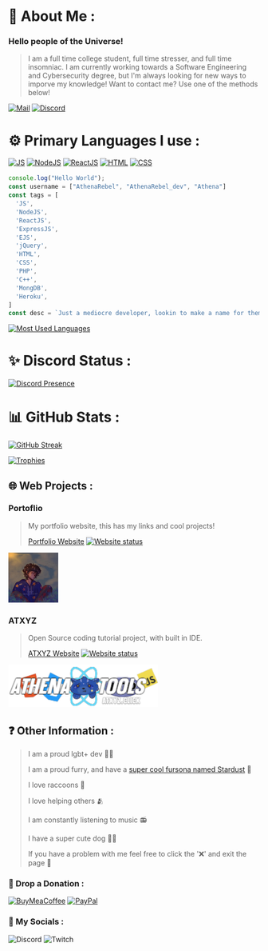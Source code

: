 # 💫 About Me :
### Hello people of the Universe! 
> I am a full time college student, full time stresser, and full time insomniac.
> I am currently working towards a Software Engineering and Cybersecurity degree, but I'm always looking for new ways to imporve my knowledge!
> Want to contact me? Use one of the methods below!

[![Mail](https://img.shields.io/badge/Gmail-D14836?style=for-the-badge&logo=gmail&logoColor=white)](mailto:hello@athenarebel.dev)
[![Discord](https://img.shields.io/badge/Discord-7289DA?style=for-the-badge&logo=discord&logoColor=white)](https://discord.gg/kuAeFkgNDJ)


# ⚙️ Primary Languages I use :
[![JS](https://img.shields.io/badge/JavaScript-F7DF1E?style=for-the-badge&logo=javascript&logoColor=black)](https://developer.mozilla.org/en-US/docs/Web/JavaScript/About_JavaScript)
[![NodeJS](https://img.shields.io/badge/Node.js-43853D?style=for-the-badge&logo=node.js&logoColor=white)](https://nodejs.org/en/about/)
[![ReactJS](https://img.shields.io/badge/React-20232A?style=for-the-badge&logo=react&logoColor=61DAFB)](https://reactjs.org)
[![HTML](https://img.shields.io/badge/HTML5-E34F26?style=for-the-badge&logo=html5&logoColor=white)](https://developer.mozilla.org/en-US/docs/Learn/Getting_started_with_the_web/HTML_basics)
[![CSS](https://img.shields.io/badge/CSS-239120?&style=for-the-badge&logo=css3&logoColor=white)](https://developer.mozilla.org/en-US/docs/Web/CSS)

```JavaScript
console.log("Hello World");
const username = ["AthenaRebel", "AthenaRebel_dev", "Athena"]
const tags = [
  'JS',
  'NodeJS',
  'ReactJS',
  'ExpressJS',
  'EJS',
  'jQuery',
  'HTML',
  'CSS',
  'PHP',
  'C++',
  'MongDB',
  'Heroku',
]
const desc = `Just a mediocre developer, lookin to make a name for themself!`
```
[![Most Used Languages](https://github-readme-stats.vercel.app/api/top-langs/?username=athenarebeldev&theme=dark&hide_border=false&include_all_commits=true&count_private=true&layout=compact)](/)

# ✨ Discord Status :
[![Discord Presence](https://lanyard.cnrad.dev/api/677621755703197696)](/)

# 📊 GitHub Stats :
[![GitHub Streak](https://github-readme-streak-stats.herokuapp.com?user=athenarebeldev&theme=rising-sun&date_format=M%20j%5B%2C%20Y%5D&mode=weekly)](/)


[![Trophies](https://github-profile-trophy.vercel.app/?username=athenarebeldev&theme=discord&no-frame=false&no-bg=false&margin-w=4)](/)

## 🌐 Web Projects :
### Portoflio
> My portfolio website, this has my links and cool projects!
> 
> [Portfolio Website](https://athenarebel.dev) [![Website status](https://img.shields.io/website?url=https%3A%2F%2Fathenarebel.dev&style=for-the-badge)](https://athenarebel.dev)

<img src='img/me.png' width='100'>

### ATXYZ
> Open Source coding tutorial project, with built in IDE.
> 
> [ATXYZ Website](https://atxyz.click) [![Website status](https://img.shields.io/website?url=http%3A%2F%2Fatxyz.click&style=for-the-badge)](https://atxyz.click)

<img src='img/atxyz.png' width='300'>

## ❓ Other Information : 
> I am a proud lgbt+ dev 🧑‍💻
> 
> I am a proud furry, and have a [super cool fursona named Stardust](https://stardustfur.xyz/) 🐾
> 
> I love raccoons 🦝
> 
> I love helping others 🫂
> 
> I am constantly listening to music 📻
> 
> I have a super cute dog 🐕‍🦺
> 
> If you have a problem with me feel free to click the '❌' and exit the page 💞

### 💸 Drop a Donation :
[![BuyMeaCoffee](https://img.shields.io/badge/Buy_Me_A_Coffee-FFDD00?style=for-the-badge&logo=buy-me-a-coffee&logoColor=black)](https://www.buymeacoffee.com/athenarebel_dev)
[![PayPal](https://img.shields.io/badge/PayPal-00457C?style=for-the-badge&logo=paypal&logoColor=white)](https://paypal.me/athenarebeldev)

### 👥 My Socials :
![Discord](https://img.shields.io/discord/870255516893474826?style=for-the-badge&logo=discord) ![Twitch](https://img.shields.io/twitch/status/athena_rebel?style=for-the-badge&logo=twitch&color=%236441A5) 

